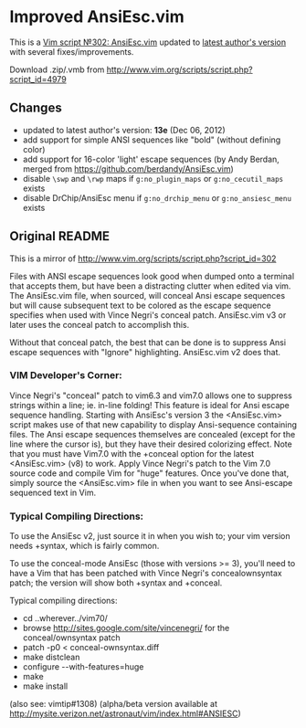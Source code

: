 # Improved AnsiEsc.vim

This is a [Vim script №302: AnsiEsc.vim](http://www.vim.org/scripts/script.php?script_id=302)
updated to [latest author's version](http://www.drchip.org/astronaut/vim/index.html#ANSIESC)
with several fixes/improvements.

Download .zip/.vmb from http://www.vim.org/scripts/script.php?script_id=4979

## Changes

* updated to latest author's version: **13e** (Dec 06, 2012)
* add support for simple ANSI sequences like "bold" (without defining color)
* add support for 16-color 'light' escape sequences (by Andy Berdan, merged from https://github.com/berdandy/AnsiEsc.vim)
* disable `\swp` and `\rwp` maps if `g:no_plugin_maps` or `g:no_cecutil_maps` exists
* disable DrChip/AnsiEsc menu if `g:no_drchip_menu` or `g:no_ansiesc_menu` exists

## Original README

This is a mirror of http://www.vim.org/scripts/script.php?script_id=302

Files with ANSI escape sequences look good when dumped onto a terminal that accepts them, but have been a distracting clutter when edited via vim.  The AnsiEsc.vim file, when sourced, will conceal Ansi escape sequences but will cause subsequent text to be colored as the escape sequence specifies when used with Vince Negri's conceal patch.  AnsiEsc.vim v3 or later uses the conceal patch to accomplish this.

Without that conceal patch, the best that can be done is to suppress Ansi escape sequences with "Ignore" highlighting.  AnsiEsc.vim v2 does that.

### VIM Developer's Corner:
   
Vince Negri's "conceal" patch to vim6.3 and vim7.0 allows one to suppress strings within a line; ie. in-line folding! This feature is ideal for Ansi escape sequence handling.  Starting with AnsiEsc's version 3 the <AnsiEsc.vim> script makes use of that new capability to display Ansi-sequence containing files.  The Ansi escape sequences themselves are concealed (except for the line where the cursor is), but they have their desired colorizing effect.  Note that you must have Vim7.0 with the +conceal option for the latest <AnsiEsc.vim> (v8) to work.  Apply Vince Negri's patch to the Vim 7.0 source code and compile Vim for "huge" features.  Once you've done that, simply source the <AnsiEsc.vim> file in when you want to see Ansi-escape sequenced text in Vim.

### Typical Compiling Directions:

To use the AnsiEsc v2, just source it in when you wish to; your vim version needs +syntax, which is fairly common.

To use the conceal-mode AnsiEsc (those with versions >= 3), you'll need to have a Vim that has been patched with Vince Negri's concealownsyntax patch; the version will show both +syntax and +conceal.

Typical compiling directions:

* cd ..wherever../vim70/
* browse http://sites.google.com/site/vincenegri/ for the conceal/ownsyntax patch
* patch -p0 < conceal-ownsyntax.diff
* make distclean
* configure --with-features=huge
* make
* make install


(also see: vimtip#1308)
(alpha/beta version available at http://mysite.verizon.net/astronaut/vim/index.html#ANSIESC)

